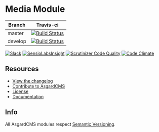 # Media Module

| Branch | Travis-ci |
| ---------------- | --------------- |
| master  | [![Build Status](https://travis-ci.org/AsgardCms/Media.svg?branch=master)](https://travis-ci.org/AsgardCms/Media)  |
| develop  | [![Build Status](https://travis-ci.org/AsgardCms/Media.svg?branch=develop)](https://travis-ci.org/AsgardCms/Media)   |

[![Slack](http://slack.asgardcms.com/badge.svg)](http://slack.asgardcms.com/)
[![SensioLabsInsight](https://insight.sensiolabs.com/projects/648270bf-8b9c-4994-b006-a948fef307b2/mini.png)](https://insight.sensiolabs.com/projects/648270bf-8b9c-4994-b006-a948fef307b2)
[![Scrutinizer Code Quality](https://scrutinizer-ci.com/g/AsgardCms/Media/badges/quality-score.png?b=master)](https://scrutinizer-ci.com/g/AsgardCms/Media/?branch=master)
[![Code Climate](https://codeclimate.com/github/AsgardCms/Media/badges/gpa.svg)](https://codeclimate.com/github/AsgardCms/Media)

## Resources

- [View the changelog](CHANGELOG.md)
- [Contribute to AsgardCMS](CONTRIBUTING.md)
- [License](LICENSE.md)
- [Documentation](http://asgardcms.com/docs/media-module/thumbnails)


## Info

All AsgardCMS modules respect [Semantic Versioning](http://semver.org/).
